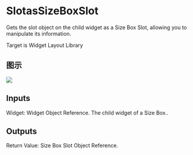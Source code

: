 # SlotasSizeBoxSlot

Gets the slot object on the child widget as a Size Box Slot, allowing you to manipulate its information.

Target is Widget Layout Library

## 图示

![]($-20221218-20591075.png)

## Inputs

Widget: Widget Object Reference. The child widget of a Size Box..  

## Outputs

Return Value: Size Box Slot Object Reference.


